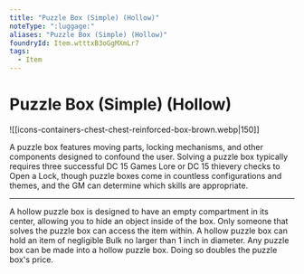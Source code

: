 ```yaml
---
title: "Puzzle Box (Simple) (Hollow)"
noteType: ":luggage:"
aliases: "Puzzle Box (Simple) (Hollow)"
foundryId: Item.wtttxB3oGgMXmLr7
tags:
  - Item
---
```


# Puzzle Box (Simple) (Hollow)
![[icons-containers-chest-chest-reinforced-box-brown.webp|150]]

A puzzle box features moving parts, locking mechanisms, and other components designed to confound the user. Solving a puzzle box typically requires three successful DC 15 Games Lore or DC 15 thievery checks to Open a Lock, though puzzle boxes come in countless configurations and themes, and the GM can determine which skills are appropriate.

* * *

A hollow puzzle box is designed to have an empty compartment in its center, allowing you to hide an object inside of the box. Only someone that solves the puzzle box can access the item within. A hollow puzzle box can hold an item of negligible Bulk no larger than 1 inch in diameter. Any puzzle box can be made into a hollow puzzle box. Doing so doubles the puzzle box's price.

